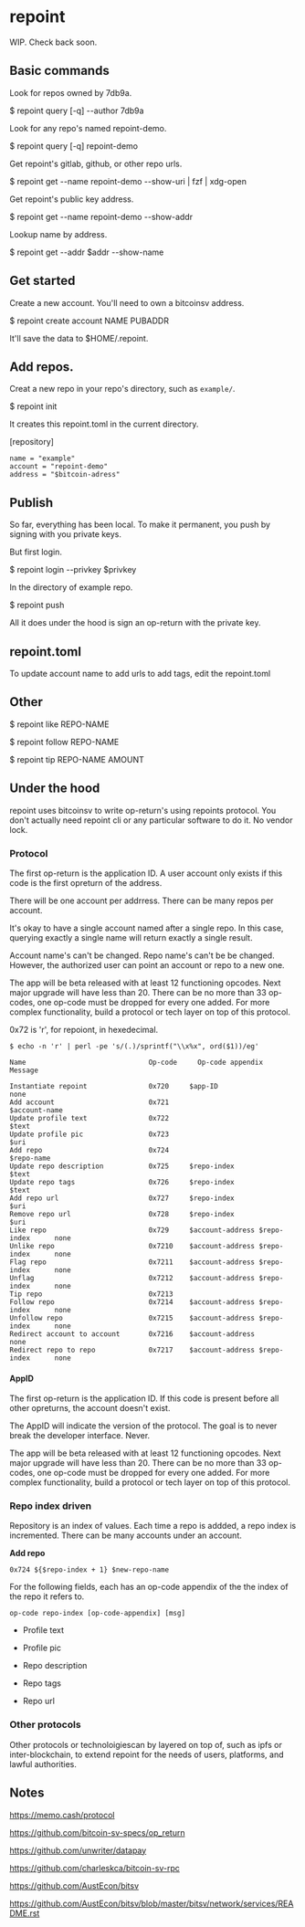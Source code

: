 # repoint

WIP. Check back soon.

## Basic commands

Look for repos owned by 7db9a.

$ repoint query [-q] --author 7db9a

Look for any repo's named repoint-demo.

$ repoint query [-q] repoint-demo

Get repoint's gitlab, github, or other repo urls.

$ repoint get --name repoint-demo --show-uri | fzf | xdg-open

Get repoint's public key address.

$ repoint get --name repoint-demo --show-addr

Lookup name by address.

$ repoint get --addr $addr --show-name

## Get started

Create a new account. You'll need to own a bitcoinsv address.

$ repoint create account NAME PUBADDR

It'll save the data to $HOME/.repoint.

## Add repos.

Creat a new repo in your repo's directory, such as `example/`.

$ repoint init

It creates this repoint.toml in the current directory.

[repository]
```
name = "example"
account = "repoint-demo"
address = "$bitcoin-adress"
```

## Publish 

So far, everything has been local. To make it permanent, you push by signing with you private keys.

But first login.

$ repoint login --privkey $privkey

In the directory of example repo.

$ repoint push

All it does under the hood is sign an op-return with the private key.

## repoint.toml

To update account name to add urls to add tags, edit the repoint.toml

## Other

$ repoint like REPO-NAME

$ repoint follow REPO-NAME

$ repoint tip REPO-NAME AMOUNT

## Under the hood

repoint uses bitcoinsv to write op-return's using repoints protocol. You don't actually need repoint cli or any particular software to do it. No vendor lock.

### Protocol

The first op-return is the application ID. A user account only exists if this code is the first opreturn of the address.

There will be one account per addrress. There can be many repos per account.

It's okay to have a single account named after a single repo. In this case, querying exactly a single name will return exactly a single result.

Account name's can't be changed. Repo name's can't be be changed. However, the authorized user can point an account or repo to a new one.

The app will be beta released with at least 12 functioning opcodes. Next major upgrade will have less than 20. There can be no more than 33 op-codes, one op-code must be dropped for every one added. For more complex functionality, build a protocol or tech layer on top of this protocol.

0x72 is 'r', for repoiont, in hexedecimal.

`$ echo -n 'r' | perl -pe 's/(.)/sprintf("\\x%x", ord($1))/eg'`

```
Name                              Op-code     Op-code appendix                  Message

Instantiate repoint               0x720     $app-ID                           none
Add account                       0x721                                       $account-name
Update profile text               0x722                                       $text
Update profile pic                0x723                                       $uri
Add repo                          0x724                                       $repo-name
Update repo description           0x725     $repo-index                       $text
Update repo tags                  0x726     $repo-index                       $text
Add repo url                      0x727     $repo-index                       $uri
Remove repo url                   0x728     $repo-index                       $uri
Like repo                         0x729     $account-address $repo-index      none
Unlike repo                       0x7210    $account-address $repo-index      none
Flag repo                         0x7211    $account-address $repo-index      none
Unflag                            0x7212    $account-address $repo-index      none
Tip repo                          0x7213    
Follow repo                       0x7214    $account-address $repo-index      none
Unfollow repo                     0x7215    $account-address $repo-index      none
Redirect account to account       0x7216    $account-address                  none
Redirect repo to repo             0x7217    $account-address $repo-index      none
```

#### AppID

The first op-return is the application ID. If this code is present before all other opreturns, the account doesn't exist.

The AppID will indicate the version of the protocol. The goal is to never break the developer interface. Never.

The app will be beta released with at least 12 functioning opcodes. Next major upgrade will have less than 20. There can be no more than 33 op-codes, one op-code must be dropped for every one added. For more complex functionality, build a protocol or tech layer on top of this protocol.

### Repo index driven

Repository is an index of values. Each time a repo is addded, a repo index is incremented. There can be many accounts under an account.

**Add repo**

`0x724 ${$repo-index + 1} $new-repo-name`

For the following fields, each has an op-code appendix of the the index of the repo it refers to.

`op-code repo-index [op-code-appendix] [msg]`

* Profile text

* Profile pic

* Repo description

* Repo tags

* Repo url

### Other protocols

Other protocols or technoloigiescan by layered on top of, such as ipfs or inter-blockchain, to extend repoint for the needs of users, platforms, and lawful authorities.

## Notes

https://memo.cash/protocol

https://github.com/bitcoin-sv-specs/op_return

https://github.com/unwriter/datapay

https://github.com/charleskca/bitcoin-sv-rpc

https://github.com/AustEcon/bitsv

https://github.com/AustEcon/bitsv/blob/master/bitsv/network/services/README.rst

